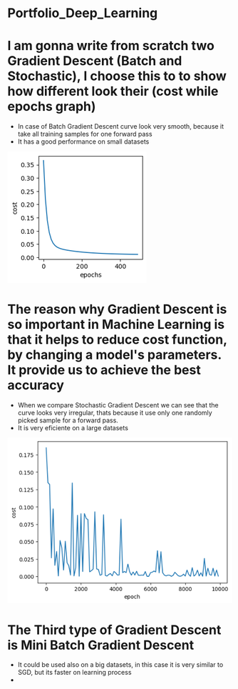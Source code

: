 # Portfolio_Deep_Learning

# I am gonna write from scratch two Gradient Descent (Batch and Stochastic), I choose this to to show how different look their (cost while epochs graph)
* In case of Batch Gradient Descent curve look very smooth, because it take all training samples for one forward pass
* It has a good performance on small datasets

![](https://github.com/JakubTabor/Portfolio_Deep_Learning/blob/main/Images/Batch_GD_plot.png)

# The reason why Gradient Descent is so important in Machine Learning is that it helps to reduce cost function, by changing a model's parameters. It provide   us to achieve the best accuracy


* When we compare Stochastic Gradient Descent we can see that the curve looks very irregular, thats because it use only one randomly picked sample for a forward pass.
* It is very eficiente on a large datasets

![](https://github.com/JakubTabor/Portfolio_Deep_Learning/blob/main/Images/Stochastic_GD_plot.png)

# The Third type of Gradient Descent is Mini Batch Gradient Descent 
* It could be used also on a big datasets, in this case it is very similar to SGD, but its faster on learning process
* 
